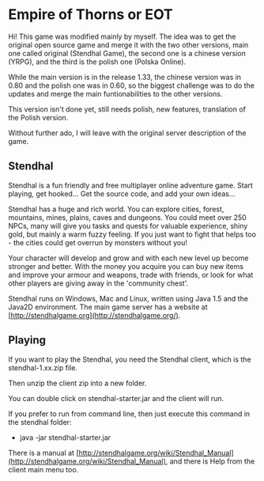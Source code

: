 # Empire of Thorns or EOT

Hi! This game was modified mainly by myself. The idea was to get the original open source game and merge it with the two other versions, main one called original (Stendhal Game), the second one is a chinese version (YRPG), and the third is the polish one (Polska Online).

While the main version is in the release 1.33, the chinese version was in 0.80 and the polish one was in 0.60, so the biggest challenge was to do the updates and merge the main funtionabilities to the other versions.

This version isn't done yet, still needs polish, new features, translation of the Polish version.

Without further ado, I will leave with the original server description of the game. 
 
## Stendhal

Stendhal is a fun friendly and free multiplayer online adventure game. Start playing, get hooked... Get the source code, and add your own ideas...

Stendhal has a huge and rich world. You can explore cities, forest, mountains, mines, plains, caves and dungeons. You could meet over 250 NPCs, many will give you tasks and quests for valuable experience, shiny gold, but mainly a warm fuzzy feeling. If you just want to fight that helps too - the cities could get overrun by monsters without you!

Your character will develop and grow and with each new level up become stronger and better. With the money you acquire you can buy new items and improve your armour and weapons, trade with friends, or look for what other players are giving away in the 'community chest'.

Stendhal runs on Windows, Mac and Linux, written using Java 1.5 and the Java2D environment. The main game server has a website at  [http://stendhalgame.org](http://stendhalgame.org/).

## Playing

If you want to play the Stendhal, you need the Stendhal client, which is the stendhal-1.xx.zip file.

Then unzip the client zip into a new folder.

You can double click on stendhal-starter.jar and the client will run.

If you prefer to run from command line, then just execute this command in the stendhal folder:

-   java -jar stendhal-starter.jar

There is a manual at  [http://stendhalgame.org/wiki/Stendhal_Manual](http://stendhalgame.org/wiki/Stendhal_Manual), and there is Help from the client main menu too.












